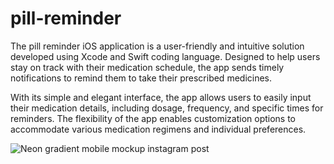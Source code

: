 # pill-reminder

The pill reminder iOS application is a user-friendly and intuitive solution developed using Xcode and Swift coding language. Designed to help users stay on track with their medication schedule, the app sends timely notifications to remind them to take their prescribed medicines.

With its simple and elegant interface, the app allows users to easily input their medication details, including dosage, frequency, and specific times for reminders. The flexibility of the app enables customization options to accommodate various medication regimens and individual preferences.



![Neon gradient mobile mockup instagram post ](https://github.com/devof313/pill-reminder/assets/134063162/e832ac66-1df3-4f9c-8793-f1e6af36e2e0)
